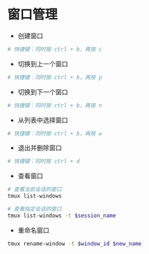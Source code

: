 # 窗口管理

* 创建窗口

```bash
# 快捷键：同时按 ctrl + b，再按 c
```

* 切换到上一个窗口

```bash
# 快捷键：同时按 ctrl + b，再按 p
```

* 切换到下一个窗口

```bash
# 快捷键：同时按 ctrl + b，再按 n
```

* 从列表中选择窗口

```bash
# 快捷键：同时按 ctrl + b，再按 w
```

* 退出并删除窗口

```bash
# 快捷键：同时按 ctrl + d
```

* 查看窗口

```bash
# 查看当前会话的窗口
tmux list-windows

# 查看指定会话的窗口
tmux list-windows -t $session_name
```

* 重命名窗口

```bash
tmux rename-window -t $window_id $new_name
```
